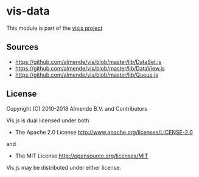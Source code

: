 # vis-data

This module is part of the [visjs project](https://github.com/visjs)

## Sources

- https://github.com/almende/vis/blob/master/lib/DataSet.js
- https://github.com/almende/vis/blob/master/lib/DataView.js
- https://github.com/almende/vis/blob/master/lib/Queue.js

## License

Copyright (C) 2010-2018 Almende B.V. and Contributors

Vis.js is dual licensed under both

  * The Apache 2.0 License
    http://www.apache.org/licenses/LICENSE-2.0

and

  * The MIT License
    http://opensource.org/licenses/MIT

Vis.js may be distributed under either license.
